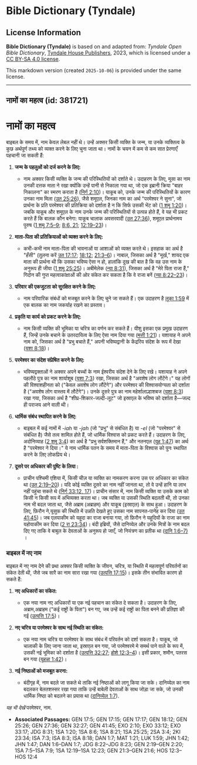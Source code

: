 # Bible Dictionary (Tyndale)

## License Information

**Bible Dictionary (Tyndale)** is based on and adapted from: _Tyndale Open Bible Dictionary_, [Tyndale House Publishers](https://tyndaleopenresources.com/), 2023, which is licensed under a [CC BY-SA 4.0 license](https://creativecommons.org/licenses/by-sa/4.0/legalcode.en).

This markdown version (created `2025-10-06`) is provided under the same license.



--------------------------------

## नामों का महत्व (id: 381721)

नामों का महत्व
==============

बाइबल के समय में, नाम केवल लेबल नहीं थे। उन्हें अक्सर किसी व्यक्ति के जन्म, या उनके व्यक्तित्व के कुछ अर्थपूर्ण तथ्य को व्यक्त करने के लिए चुना जाता था। नामों के चयन में कम से कम सात प्रेरणाएँ पहचानी जा सकती हैं:

1. **जन्म के पहलुओं को दर्ज करने के लिए:**

    * नाम अक्सर किसी व्यक्ति के जन्म की परिस्थितियों को दर्शाते थे। उदाहरण के लिए, मूसा का नाम उनकी दत्तक माता ने रखा क्योंकि उन्हें पानी से निकाला गया था, जो एक इब्रानी क्रिया "बाहर निकालना" का स्मरण कराता है ([निर्ग 2:10](https://ref.ly/Exod2:10))। याकूब को, उनके जन्म की परिस्थितियों के कारण उनका नाम मिला ([उत 25:26](https://ref.ly/Gen25:26)), जैसे शमूएल, जिनका नाम का अर्थ "परमेश्वर ने सुना", जो प्रार्थना के प्रति परमेश्वर की प्रतिक्रिया को दर्शाता है न कि सिर्फ उसकी भेंट को ([1 शमू 1:20](https://ref.ly/1Sam1:20))। जबकि याकूब और शमूएल के नाम उनके जन्म की परिस्थितियों से उत्पन्न होते हैं, वे यह भी प्रकट करते हैं कि बालक कौन बनेगा: याकूब चालाक अवसरवादी ([उत 27:36](https://ref.ly/Gen27:36)), शमूएल प्रार्थनामय पुरुष ([1 शमू 7:5–9](https://ref.ly/1Sam7:5-1Sam7:9); [8:6, 21](https://ref.ly/1Sam8:6); [12:19–23](https://ref.ly/1Sam12:19-1Sam12:23))।
2. **माता\-पिता की प्रतिक्रियाओं को व्यक्त करने के लिए:**

    * कभी\-कभी नाम माता\-पिता की भावनाओं या आशाओं को व्यक्त करते थे। इसहाक का अर्थ है "हँसी" (तुलना करें [उत 17:17](https://ref.ly/Gen17:17); [18:12](https://ref.ly/Gen18:12); [21:3–6](https://ref.ly/Gen21:3-Gen21:6))। नाबाल, जिसका अर्थ है "मूर्ख," शायद एक माता की प्रार्थना थी कि उसका भविष्य ऐसा न हो, हालांकि दुख की बात है कि वह उस नाम के अनुरूप ही जीया ([1 शमू 25:25](https://ref.ly/1Sam25:25))। अबीमेलेक ([न्या 8:31](https://ref.ly/Judg8:31)), जिसका अर्थ है "मेरे पिता राजा हैं," गिदोन की गुप्त महत्वाकांक्षाओं की ओर संकेत कर सकता है कि वे राजा बनें ([न्या 8:22–23](https://ref.ly/Judg8:22-Judg8:23))।
3. **परिवार की एकजुटता को सुरक्षित करने के लिए:**

    * नाम परिवारिक संबंधों को मजबूत करने के लिए चुने जा सकते हैं। एक उदाहरण है [लूका 1:59](https://ref.ly/Luke1:59) में एक बालक का नाम जकर्याह रखने का प्रस्ताव।
4. **प्रकृति या कार्य को प्रकट करने के लिए:**

    * नाम किसी व्यक्ति की भूमिका या चरित्र का वर्णन कर सकते हैं। यीशु इसका एक प्रमुख उदाहरण हैं, जिन्हें उनके बचाने के उतरदायित्व के लिए ऐसा नाम दिया गया ([मत्ती 1:21](https://ref.ly/Matt1:21))। यशायाह ने अपने नाम को, जिसका अर्थ है "प्रभु बचाते हैं," अपनी भविष्यद्वानी के केंद्ररिय संदेश के रूप में देखा ([यशा 8:18](https://ref.ly/Isa8:18))।
5. **परमेश्वर का संदेश संप्रेषित करने के लिए:**

    * भविष्यद्वक्ताओं ने अक्सर अपने बच्चों के नाम ईश्वरीय संदेश देने के लिए रखे। यशायाह ने अपने पहलौठे पुत्र का नाम शार्याशूब ([यशा 7:3](https://ref.ly/Isa7:3)) रखा, जिसका अर्थ है "अवशेष लोग लौटेंगे।" यह लोगों की विश्वाशहीनता को ("केवल अवशेष लोग लौंटेंगे") और परमेश्वर की विश्वासयोग्यता को दर्शाता है ("अवशेष लोग वास्तव में लौटेंगे")। उनके दूसरे पुत्र का नाम महेर्शालाल्हाशबज ([यशा 8:3](https://ref.ly/Isa8:3)) रखा गया, जिसका अर्थ है "शीघ्र\-शिकार\-जल्दी\-लूट" जो इस्राएल के भविष्य को दर्शाता है—जल्द ही पराजय आने वाली थी।
6. **धार्मिक संबंध स्थापित करने के लिए:**

    * बाइबल में कई नामों में \-*iah* या *\-jah* (जो "प्रभु" से संबंधित है) या \-*el* (जो "परमेश्वर" से संबंधित है) जैसे तत्व शामिल होते हैं, जो धार्मिक विश्वास को प्रकट करते हैं। उदाहरण के लिए, अदोनिय्याह ([2 शमू 3:4](https://ref.ly/2Sam3:4)) का अर्थ है "प्रभु सर्वशक्तिमान हैं," और नतनएल ([यूह 1:47](https://ref.ly/John1:47)) का अर्थ है "परमेश्वर ने दिया।" ये नाम धार्मिक पतन के समय में माता\-पिता के विश्वास को पुनः स्थापित करने के लिए लोकप्रिय थे।
7. **दूसरे पर अधिकार की पुष्टि के लिया :**

    * प्राचीन पश्चिमी एशिया में, किसी चीज़ या व्यक्ति का नामकरण करना उस पर अधिकार का संकेत था ([उत 2:19–20](https://ref.ly/Gen2:19-Gen2:20))। यदि कोई व्यक्ति दूसरे का नाम नहीं जानता था, तो वे उन्हें हानि या लाभ नहीं पहुंचा सकते थे ([निर्ग 33:12, 17](https://ref.ly/Exod33:12))। प्राचीन संसार में, नाम किसी व्यक्ति या उसके काम को किसी न किसी रूप में अभिव्यक्त करता था। जब व्यक्ति या उसकी स्थिति बदलती थी, तो उनका नाम भी बदल जाता था, जैसे अब्राम (अब्राहम) और याकूब (इस्राएल) के साथ हुआ। उदाहरण के लिए, फ़िरौन ने,यूसुफ की स्थिति में उन्नति देखते हुए उसका नाम सापनत\-पानेह कर दिया ([उत 41:45](https://ref.ly/Gen41:45))। जब एलयाकीम को यहूदा का राजा बनाया गया, तो फ़िरौन ने यहूदियों के राजा का नाम यहोयाकीम कर दिया ([2 रा 23:34](https://ref.ly/2Kgs23:34))। बंदी इब्रियों, जैसे दानिय्येल और उनके मित्रों के नाम बदल दिए गए ताकि वे बाबुल के देवताओं के अनुरूप हो जाएँ, जो नियंत्रण का प्रतीक था ([दानि 1:6–7\)](https://ref.ly/Dan1:6-Dan1:7) ।

### बाइबल में नए नाम

बाइबल में नए नाम देने की प्रथा अक्सर किसी व्यक्ति के जीवन, चरित्र, या स्थिति में महत्वपूर्ण परिवर्तनों का संकेत देती थी, जैसे जब सारै का नाम सारा रखा गया ([उत्पत्ति 17:15](https://ref.ly/Gen17:15))। इसके तीन संभावित कारण हो सकते हैं:

1. **नए अधिकारों का संकेत:**

    * एक नया नाम नए अधिकारों या एक नई पहचान का संकेत दे सकता है। उदाहरण के लिए, अब्राम,अब्राहम ("कई राष्ट्रों के पिता") बन गए, जब उन्हें कई राष्ट्रों का पिता बनने की प्रतिज्ञा की गई ([उत्पत्ति 17:5](https://ref.ly/Gen17:5))।
2. **नए चरित्र या परमेश्वर के साथ नई स्थिति का संकेत:**

    * एक नया नाम चरित्र या परमेश्वर के साथ संबंध में परिवर्तन को दर्शा सकता है। याकूब, जो चालाकी के लिए जाना जाता था, इस्राएल बन गया, जो परमेश्वरमे मे समर्थ पाने वाले के रूप में, उसकी नई भूमिका को दर्शाता है ([उत्पत्ति 32:27](https://ref.ly/Gen32:27); [होशे 12:3–4](https://ref.ly/Hos12:3-Hos12:4))। इसी प्रकार, शमौन, पतरस बन गया ([यूहन्ना 1:42](https://ref.ly/John1:42))।
3. **नई निष्ठाओं को मजबूत करना:**

    * बंदीगृह में, नाम बदले जा सकते थे ताकि नई निष्ठाओं को लागू किया जा सके। दानिय्येल का नाम बदलकर बेलतशस्सर रखा गया ताकि उन्हें बाबेली देवताओं के साथ जोड़ा जा सके, जो उनकी धार्मिक निष्ठा को बदलने का प्रयास था ([दानिय्येल 1:7](https://ref.ly/Dan1:7)).

*यह भी देखें* परमेश्वर, नाम.

* **Associated Passages:** GEN 17:5; GEN 17:15; GEN 17:17; GEN 18:12; GEN 25:26; GEN 27:36; GEN 32:27; GEN 41:45; EXO 2:10; EXO 33:12; EXO 33:17; JDG 8:31; 1SA 1:20; 1SA 8:6; 1SA 8:21; 1SA 25:25; 2SA 3:4; 2KI 23:34; ISA 7:3; ISA 8:3; ISA 8:18; DAN 1:7; MAT 1:21; LUK 1:59; JHN 1:42; JHN 1:47; DAN 1:6–DAN 1:7; JDG 8:22–JDG 8:23; GEN 2:19–GEN 2:20; 1SA 7:5–1SA 7:9; 1SA 12:19–1SA 12:23; GEN 21:3–GEN 21:6; HOS 12:3–HOS 12:4

